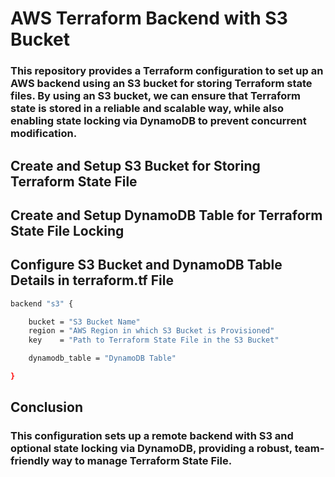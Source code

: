 
# AWS Terraform Backend with S3 Bucket

### This repository provides a Terraform configuration to set up an AWS backend using an S3 bucket for storing Terraform state files. By using an S3 bucket, we can ensure that Terraform state is stored in a reliable and scalable way, while also enabling state locking via DynamoDB to prevent concurrent modification.

## Create and Setup S3 Bucket for Storing Terraform State File

## Create and Setup DynamoDB Table for Terraform State File Locking

## Configure S3 Bucket and DynamoDB Table Details in terraform.tf File
```sh
backend "s3" {

    bucket = "S3 Bucket Name"
    region = "AWS Region in which S3 Bucket is Provisioned"
    key    = "Path to Terraform State File in the S3 Bucket"

    dynamodb_table = "DynamoDB Table"

}
```

## Conclusion
### This configuration sets up a remote backend with S3 and optional state locking via DynamoDB, providing a robust, team-friendly way to manage Terraform State File.
